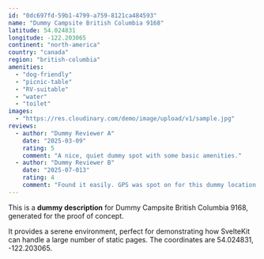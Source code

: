 ```yaml
---
id: "0dc697fd-59b1-4799-a759-8121ca484593"
name: "Dummy Campsite British Columbia 9168"
latitude: 54.024831
longitude: -122.203065
continent: "north-america"
country: "canada"
region: "british-columbia"
amenities:
  - "dog-friendly"
  - "picnic-table"
  - "RV-suitable"
  - "water"
  - "toilet"
images:
  - "https://res.cloudinary.com/demo/image/upload/v1/sample.jpg"
reviews:
  - author: "Dummy Reviewer A"
    date: "2025-03-09"
    rating: 5
    comment: "A nice, quiet dummy spot with some basic amenities."
  - author: "Dummy Reviewer B"
    date: "2025-07-013"
    rating: 4
    comment: "Found it easily. GPS was spot on for this dummy location."
---
```


This is a **dummy description** for Dummy Campsite British Columbia 9168, generated for the proof of concept.

It provides a serene environment, perfect for demonstrating how SvelteKit can handle a large number of static pages. The coordinates are 54.024831, -122.203065.
